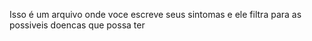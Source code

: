 Isso é um arquivo onde voce escreve seus sintomas e ele filtra para as possiveis doencas que possa ter
